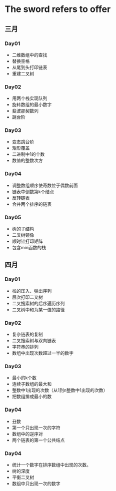 # The sword refers to offer
## 三月
### Day01
<ul>
  <li>二维数组中的查找</li>
  <li>替换空格</li>
  <li>从尾到头打印链表</li>
  <li>重建二叉树</li>
</ul>

### Day02

<ul>
  <li>用两个栈实现队列</li>
  <li>旋转数组的最小数字</li>
  <li>斐波那契数列</li>
  <li>跳台阶</li>
</ul>

### Day03

<ul>
  <li>变态跳台阶</li>
  <li>矩形覆盖</li>
  <li>二进制中1的个数</li>
  <li>数值的整数次方</li>
</ul>

### Day04

<ul>
  <li>调整数组顺序使奇数位于偶数前面</li>
  <li>链表中倒数第k个结点</li>
  <li>反转链表</li>
  <li>合并两个排序的链表</li>
</ul>

### Day05

<ul>
  <li>树的子结构</li>
  <li>二叉树镜像</li>
  <li>顺时针打印矩阵</li>
  <li>包含min函数的栈</li>
</ul>

## 四月
### Day01

<ul>
  <li>栈的压入、弹出序列</li>
  <li>层次打印二叉树</li>
  <li>二叉搜索树的后序遍历序列</li>
  <li>二叉树中和为某一值的路径</li>
</ul>

### Day02

<ul>
  <li>复杂链表的复制</li>
  <li>二叉搜索树与双向链表</li>
  <li>字符串的排列</li>
  <li>数组中出现次数超过一半的数字</li>
</ul>

### Day03

<ul>
  <li>最小的k个数</li>
  <li>连续子数组的最大和</li>
  <li>整数中1出现的次数（从1到n整数中1出现的次数）</li>
  <li>把数组排成最小的数</li>
</ul>

### Day04

<ul>
  <li>丑数</li>
  <li>第一个只出现一次的字符</li>
  <li>数组中的逆序对</li>
  <li>两个链表的第一个公共结点</li>
</ul>

### Day04

<ul>
  <li>统计一个数字在排序数组中出现的次数。</li>
  <li>树的深度</li>
  <li>平衡二叉树</li>
  <li>数组中只出现一次的数字</li>
</ul>

